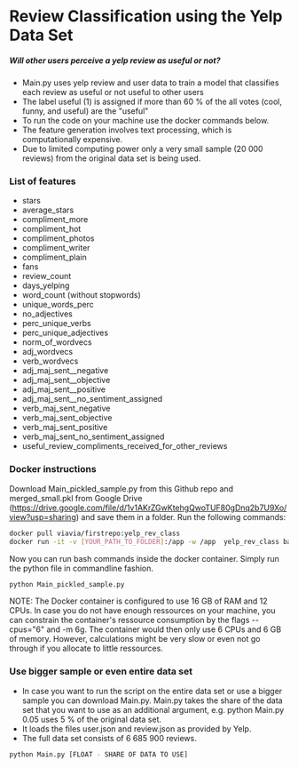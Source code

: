 # Review Classification using the Yelp Data Set
##### Will other users perceive a yelp review as useful or not?
- Main.py uses yelp review and user data to train a model that classifies each review as useful or not useful to other users
- The label useful (1) is assigned if more than 60 % of the all votes (cool, funny, and useful) are the "useful"
- To run the code on your machine use the docker commands below.
- The feature generation involves text processing, which is computationally expensive.
- Due to limited computing power only a very small sample (20 000 reviews) from the original data set is being used.


### List of features

- stars
- average_stars
- compliment_more
- compliment_hot
- compliment_photos
- compliment_writer
- compliment_plain
- fans
- review_count
- days_yelping
- word_count (without stopwords)
- unique_words_perc
- no_adjectives
- perc_unique_verbs
- perc_unique_adjectives
- norm_of_wordvecs
- adj_wordvecs
- verb_wordvecs
- adj_maj_sent__negative
- adj_maj_sent__objective
- adj_maj_sent__positive
- adj_maj_sent__no_sentiment_assigned
- verb_maj_sent_negative
- verb_maj_sent_objective
- verb_maj_sent_positive
- verb_maj_sent_no_sentiment_assigned
- useful_review_compliments_received_for_other_reviews
                       

### Docker instructions

Download Main_pickled_sample.py from this Github repo and merged_small.pkl from Google Drive (https://drive.google.com/file/d/1v1AKrZGwKtehgQwoTUF80gDnq2b7U9Xo/view?usp=sharing) and save them in a folder. Run the following commands:

```sh
docker pull viavia/firstrepo:yelp_rev_class
docker run -it -v [YOUR_PATH_TO_FOLDER]:/app -w /app  yelp_rev_class bash
```
Now you can run bash commands inside the docker container. Simply run the python file in commandline fashion.

```sh
python Main_pickled_sample.py
```

NOTE: The Docker container is configured to use 16 GB of RAM and 12 CPUs. In case you do not have enough ressources on your machine, you can constrain the container's ressource consumption by the flags --cpus="6" and -m 6g. The container would then only use 6 CPUs and 6 GB of memory. However, calculations might be very slow or even not go through if you allocate to little ressources.

### Use bigger sample or even entire data set

- In case you want to run the script on the entire data set or use a bigger sample you can download Main.py. Main.py takes the   share of the data set that you want to use as an additional argument, e.g. python Main.py 0.05 uses 5 % of the original data
  set. 
- It loads the files user.json and review.json as provided by Yelp.
- The full data set consists of 6 685 900 reviews.

```sh
python Main.py [FLOAT - SHARE OF DATA TO USE]
```
